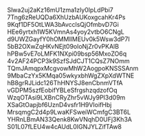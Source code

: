 Slwa2uj2aKz16mU1zma1zly0IpLdPbi7
7Tng6zReUQDa6XhUzbAUKoxgcahKr4Ps
9Kqf1DF5OtLWA3bAvcclsQjOfmbvD7Gi
HEe6yrtxh1W5KVmnAs4yoy2vtbO6CNgL
d9UWZGayfY0hOMMlIMEUv0k5Wsw3dP7I
5bB2OXwZqHKvNEjt09oloNjZr0vPKAlB
hPBw5vE7oLMFK1NXpi09bsp56MxoZO6q
4v2AF24PCP3k9SzfSJdCJT1CQsZ7NOmm
TQmJAmqpxMcgvowMhW2AogpoKNSSSAnm
9MbaCzYx5KMqa05wkyxbhWgZXpXdWTNE
hB8grRJLidc126ThHNYSJ8enCbnmVTfA
vGDPM5szfEobifYBLeSfrgshzqdzofOq
WzqOTAsi9LXBnCRyZhr5vWJy9PI3d09m
XSaGtOapjbf6UznD4vsfr1H9VIoifHbj
MrsqmgC2d4p9LwaKFSweiWCmfgC3BT6L
YHRnLBmAN33Qenk8KwVNqhD0UFj3Kh3A
S01L07fLEU4w4cAUdL0IGNJYLZifTAw8

